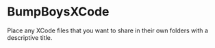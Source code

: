 # BumpBoysXCode

Place any XCode files that you want to share in their own folders with a descriptive title.
